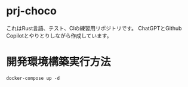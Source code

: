 # prj-choco  
これはRust言語、テスト、CIの練習用リポジトリです。
ChatGPTとGithub Copilotとやりとりしながら作成しています。

# 開発環境構築実行方法
```
docker-compose up -d
```